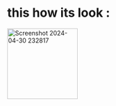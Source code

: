 <h1>this how its look :</h1>
<img width="162" alt="Screenshot 2024-04-30 232817" src="https://github.com/mxd0-0/Login_ui_Designe_in_jetpack_compose/assets/160177321/7bd05f1e-b671-4296-b9ea-a229282ea2cf">
